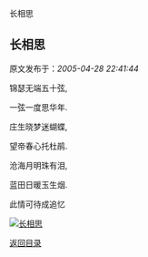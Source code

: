 长相思
## 长相思

 原文发布于：*2005-04-28 22:41:44*

锦瑟无端五十弦,

一弦一度思华年.

庄生晓梦迷蝴蝶,

望帝春心托杜鹃.

沧海月明珠有泪,

蓝田日暖玉生烟.

此情可待成追忆

[![长相思](http://s5.sinaimg.cn/middle/6983393849da99534fe04&amp;690)](http://s1.sinaimg.cn/middle/6983393849da99547ca20&amp;690)

[返回目录](index.html)
